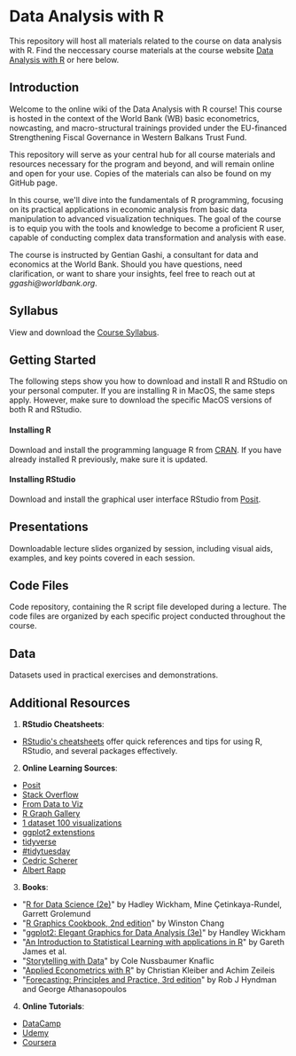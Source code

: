 # Data Analysis with R
This repository will host all materials related to the course on data analysis with R. Find the neccessary course materials at the course website [Data Analysis with R](https://gentiang.github.io/data_analysis_with_r/) or here below.

## Introduction

Welcome to the online wiki of the Data Analysis with R course! This course is hosted in the context of the World Bank (WB) basic econometrics, nowcasting, and macro-structural trainings provided under the EU-financed Strengthening Fiscal Governance in Western Balkans Trust Fund.

This repository will serve as your central hub for all course materials and resources necessary for the program and beyond, and will remain online and open for your use. Copies of the materials can also be found on my GitHub page.

In this course, we'll dive into the fundamentals of R programming, focusing on its practical applications in economic analysis from basic data manipulation to advanced visualization techniques. The goal of the course is to equip you with the tools and knowledge to become a proficient R user, capable of conducting complex data transformation and analysis with ease.

The course is instructed by Gentian Gashi, a consultant for data and economics at the World Bank. Should you have questions, need clarification, or want to share your insights, feel free to reach out at *ggashi\@worldbank.org*.

## Syllabus

View and download the [Course Syllabus](Materials/Syllabus/Data_Analysis_with_R_Syllabus.pdf).

## Getting Started

The following steps show you how to download and install R and RStudio on your personal computer. If you are installing R in MacOS, the same steps apply. However, make sure to download the specific MacOS versions of both R and RStudio.

#### Installing R

Download and install the programming language R from [CRAN](https://cran.r-project.org/ "Download R"). If you have already installed R previously, make sure it is updated.

#### Installing RStudio

Download and install the graphical user interface RStudio from [Posit](https://posit.co/download/rstudio-desktop/ "Download RStudio").

## Presentations

Downloadable lecture slides organized by session, including visual aids, examples, and key points covered in each session.

## Code Files

Code repository, containing the R script file developed during a lecture. The code files are organized by each specific project conducted throughout the course.

## Data

Datasets used in practical exercises and demonstrations.

## Additional Resources

1.  **RStudio Cheatsheets**:

-   [RStudio's cheatsheets](https://posit.co/resources/cheatsheets/) offer quick references and tips for using R, RStudio, and several packages effectively.

2.  **Online Learning Sources**:

-   [Posit](https://www.youtube.com/@PositPBC)
-   [Stack Overflow](https://stackoverflow.com/)
-   [From Data to Viz](https://www.data-to-viz.com/)
-   [R Graph Gallery](https://r-graph-gallery.com/)
-   [1 dataset 100 visualizations](https://100.datavizproject.com/)
-   [ggplot2 extenstions](https://exts.ggplot2.tidyverse.org/gallery/)
-   [tidyverse](https://www.tidyverse.org/packages/)
-   [#tidytuesday](https://github.com/rfordatascience/tidytuesday)
-   [Cedric Scherer](https://www.cedricscherer.com/top/dataviz/)
-   [Albert Rapp](https://www.youtube.com/@rappa753/videos)

3.  **Books**:

-   "[R for Data Science (2e)](https://r4ds.hadley.nz/)" by Hadley Wickham, Mine Çetinkaya-Rundel, Garrett Grolemund
-   "[R Graphics Cookbook, 2nd edition](https://r-graphics.org/)" by Winston Chang
-   "[ggplot2: Elegant Graphics for Data Analysis (3e)](https://ggplot2-book.org/)" by Handley Wickham
-   "[An Introduction to Statistical Learning with applications in R](https://www.statlearning.com/)" by Gareth James et al.
-   "[Storytelling with Data](https://www.storytellingwithdata.com/books)" by Cole Nussbaumer Knaflic
-   "[Applied Econometrics with R](https://link.springer.com/book/10.1007/978-0-387-77318-6)" by Christian Kleiber and Achim Zeileis
-   "[Forecasting: Principles and Practice, 3rd edition](https://otexts.com/fpp3/)" by Rob J Hyndman and George Athanasopoulos

4.  **Online Tutorials**:

-   [DataCamp](https://www.datacamp.com/tracks/data-analyst-with-r)
-   [Udemy](https://www.udemy.com/course/data-science-and-machine-learning-bootcamp-with-r/?couponCode=ST14MT32124)
-   [Coursera](https://www.coursera.org/professional-certificates/google-data-analytics)
